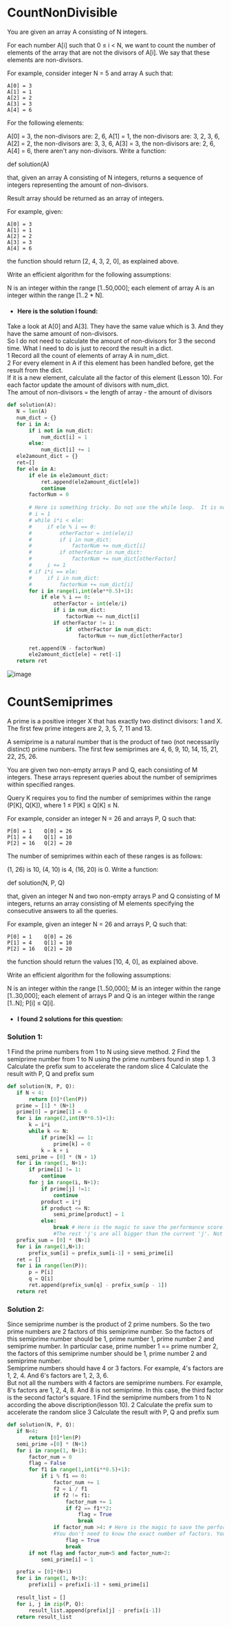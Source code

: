 # CountNonDivisible
You are given an array A consisting of N integers.

For each number A[i] such that 0 ≤ i < N, we want to count the number of elements of the array that are not the divisors of A[i]. We say that these elements are non-divisors.

For example, consider integer N = 5 and array A such that:

    A[0] = 3
    A[1] = 1
    A[2] = 2
    A[3] = 3
    A[4] = 6
For the following elements:

A[0] = 3, the non-divisors are: 2, 6,
A[1] = 1, the non-divisors are: 3, 2, 3, 6,
A[2] = 2, the non-divisors are: 3, 3, 6,
A[3] = 3, the non-divisors are: 2, 6,
A[4] = 6, there aren't any non-divisors.
Write a function:

def solution(A)

that, given an array A consisting of N integers, returns a sequence of integers representing the amount of non-divisors.

Result array should be returned as an array of integers.

For example, given:

    A[0] = 3
    A[1] = 1
    A[2] = 2
    A[3] = 3
    A[4] = 6
the function should return [2, 4, 3, 2, 0], as explained above.

Write an efficient algorithm for the following assumptions:

N is an integer within the range [1..50,000];
each element of array A is an integer within the range [1..2 * N].


* #### Here is the solution I found:
Take a look at A[0] and A[3]. They have the same value which is 3. And they have the same amount of non-divisors. <br>
So I do not need to calculate the amount of non-divisors for 3 the second time. What I need to do is just to record the result in a dict.<br>
1 Record all the count of elements of array A in num_dict.<br>
2 For every element in A if this element has been handled before, get the result from the dict. <br>
  If it is a new element, calculate all the factor of this element (Lesson 10). For each factor update the amount of divisors with num_dict.<br>
  The amout of non-divisors = the length of array - the amount of divisors<br>
 
 ```python
 def solution(A):
    N = len(A)
    num_dict = {}
    for i in A:  
        if i not in num_dict:
            num_dict[i] = 1
        else:
            num_dict[i] += 1
    ele2amount_dict = {}
    ret=[]
    for ele in A:  
        if ele in ele2amount_dict:
            ret.append(ele2amount_dict[ele])
            continue
        factorNum = 0
        
        # Here is something tricky. Do not use the while loop.  It is not as efficient as the for loop.
        # i = 1
        # while i*i < ele:
        #     if ele % i == 0:
        #         otherFactor = int(ele/i)
        #         if i in num_dict:
        #             factorNum += num_dict[i]
        #         if otherFactor in num_dict:
        #             factorNum += num_dict[otherFactor]
        #     i += 1
        # if i*i == ele:
        #     if i in num_dict:
        #         factorNum += num_dict[i]
        for i in range(1,int(ele**0.5)+1):
            if ele % i == 0:
                otherFactor = int(ele/i)
                if i in num_dict:
                    factorNum += num_dict[i]
                if otherFactor != i:
                    if  otherFactor in num_dict:
                        factorNum += num_dict[otherFactor]

        ret.append(N - factorNum)
        ele2amount_dict[ele] = ret[-1]
    return ret
 ```
  
![image](https://github.com/spsc83/codility/blob/main/Lesson11_Sieve_of_Eratosthenes/Screen%20Shot%202021-12-19%20at%2011.51.26%20PM.png)

# CountSemiprimes
A prime is a positive integer X that has exactly two distinct divisors: 1 and X. The first few prime integers are 2, 3, 5, 7, 11 and 13.

A semiprime is a natural number that is the product of two (not necessarily distinct) prime numbers. The first few semiprimes are 4, 6, 9, 10, 14, 15, 21, 22, 25, 26.

You are given two non-empty arrays P and Q, each consisting of M integers. These arrays represent queries about the number of semiprimes within specified ranges.

Query K requires you to find the number of semiprimes within the range (P[K], Q[K]), where 1 ≤ P[K] ≤ Q[K] ≤ N.

For example, consider an integer N = 26 and arrays P, Q such that:

    P[0] = 1    Q[0] = 26
    P[1] = 4    Q[1] = 10
    P[2] = 16   Q[2] = 20
The number of semiprimes within each of these ranges is as follows:

(1, 26) is 10,
(4, 10) is 4,
(16, 20) is 0.
Write a function:

def solution(N, P, Q)

that, given an integer N and two non-empty arrays P and Q consisting of M integers, returns an array consisting of M elements specifying the consecutive answers to all the queries.

For example, given an integer N = 26 and arrays P, Q such that:

    P[0] = 1    Q[0] = 26
    P[1] = 4    Q[1] = 10
    P[2] = 16   Q[2] = 20
the function should return the values [10, 4, 0], as explained above.

Write an efficient algorithm for the following assumptions:

N is an integer within the range [1..50,000];
M is an integer within the range [1..30,000];
each element of arrays P and Q is an integer within the range [1..N];
P[i] ≤ Q[i].


* #### I found 2 solutions for this question:
### Solution 1:
1 Find the prime numbers from 1 to N using sieve method.
2 Find the semiprime number from 1 to N using the prime numbers found in step 1.
3 Calculate the prefix sum to accelerate the random slice
4 Calculate the result with P, Q and prefix sum

 ```python
 def solution(N, P, Q):
    if N < 4:
        return [0]*(len(P))
    prime = [1] * (N+1)
    prime[0] = prime[1] = 0
    for i in range(2,int(N**0.5)+1):
        k = i*i
        while k <= N:
            if prime[k] == 1:
                prime[k] = 0
            k = k + i
    semi_prime = [0] * (N + 1)
    for i in range(1, N+1):
        if prime[i] != 1:
            continue
        for j in range(i, N+1):
            if prime[j] !=1:
                continue
            product = i*j
            if product <= N:
                semi_prime[product] = 1
            else:
                break # Here is the magic to save the performance score! 
                #The rest 'j's are all bigger than the current 'j'. Not necessary to check the rest.
    prefix_sum = [0] * (N+1)
    for i in range(1,N+1):
        prefix_sum[i] = prefix_sum[i-1] + semi_prime[i]
    ret = []
    for i in range(len(P)):
        p = P[i]
        q = Q[i]
        ret.append(prefix_sum[q] - prefix_sum[p - 1])
    return ret
 ```
 ### Solution 2:
 Since semiprime number is the product of 2 prime numbers. So the two prime numbers are 2 factors of this semiprime number. So the factors of this semiprime number should be 1, prime number 1, prime number 2 and semiprime number. In particular case, prime number 1 == prime number 2, the factors of this semiprime number should be 1, prime number 2 and semiprime number.<br>
 Semiprime numbers should have 4 or 3 factors. For example, 4's factors are 1, 2, 4. And 6's factors are 1, 2, 3, 6. <br>
 But not all the numbers with 4 factors are semiprime numbers. For example, 8's factors are 1, 2, 4, 8. And 8 is not semiprime. In this case, the third factor is the second factor's square.
1 Find the semiprime numbers from 1 to N according the above discription(lesson 10).
2 Calculate the prefix sum to accelerate the random slice
3 Calculate the result with P, Q and prefix sum
 ```python
 def solution(N, P, Q):
    if N<4:
        return [0]*len(P)
    semi_prime =[0] * (N+1)
    for i in range(1, N+1):
        factor_num = 0
        flag = False
        for f1 in range(1,int(i**0.5)+1):
            if i % f1 == 0:
                factor_num += 1
                f2 = i / f1
                if f2 != f1:
                    factor_num += 1
                    if f2 == f1**2:
                        flag = True
                        break
                if factor_num >4: # Here is the magic to save the performance score!
                #You don't need to know the exact number of factors. You just need to know the number of factor is bigger than 4.
                    flag = True
                    break
        if not flag and factor_num<5 and factor_num>2:
            semi_prime[i] = 1

    prefix = [0]*(N+1)
    for i in range(1, N+1):
        prefix[i] = prefix[i-1] + semi_prime[i]
    
    result_list = [] 
    for i, j in zip(P, Q):
        result_list.append(prefix[j] - prefix[i-1])
    return result_list
 ```
